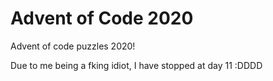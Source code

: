 # Advent of Code 2020
Advent of code puzzles 2020!

Due to me being a fking idiot, I have stopped at day 11 :DDDD
